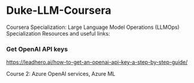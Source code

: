 # Duke-LLM-Coursera
Coursera Specialization: Large Language Model Operations (LLMOps) Specialization
Resources and useful links:
### Get OpenAI API keys
https://leadhero.ai/how-to-get-an-openai-api-key-a-step-by-step-guide/

Course 2:
Azure OpenAI services, Azure ML
